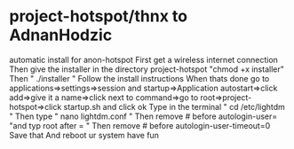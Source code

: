 # project-hotspot/thnx to AdnanHodzic
automatic install for anon-hotspot
First get a wireless internet connection
Then give the installer in the directory project-hotspot "chmod +x installer"
Then " ./installer "
Follow the install instructions
When thats done go to applications=>settings=>session and startup=>Application autostart=>click add=>give it a name=>click next to command=>go to root=>project-hotspot=>click startup.sh and click ok
Type in the terminal " cd /etc/lightdm "
Then type " nano lightdm.conf "
Then remove # before autologin-user= "and typ root after = "
Then remove # before autologin-user-timeout=0
Save that
And reboot ur system
have fun
